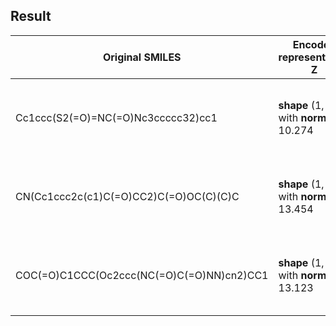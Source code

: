

## Result

|Original SMILES|Encoded representation Z|Decoded SMILES|Properties|
|---|---|---|---|
|Cc1ccc(S2(=O)=NC(=O)Nc3ccccc32)cc1|**shape** (1, 196) with **norm** 10.274|C(cccc(C[n+]2=NC(=O)Nc3ccccc32)cc1|**qed**: 0.723, **SAS**: 2.410, **logP**: 3.147|
|CN(Cc1ccc2c(c1)C(=O)CC2)C(=O)OC(C)(C)C|**shape** (1, 196) with **norm** 13.454|CN(C)cccc2c(c1)C(=O)CC2)C(=O)OC(C)(C)C|**qed**: 0.723, **SAS**: 2.410, **logP**: 2.438|
|COC(=O)C1CCC(Oc2ccc(NC(=O)C(=O)NN)cn2)CC1|**shape** (1, 196) with **norm** 13.123|COC(=O)C1CCC(Oc2ccc(NC(=O)C(=O)NN)cn2)CC1|**qed**: 0.753, **SAS**: 2.478, **logP**: 0.050|
